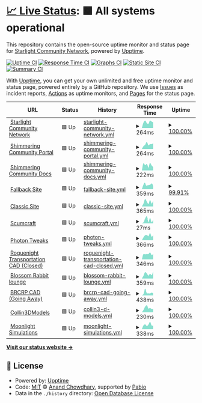 # [📈 Live Status](https://status.starlightgaming.network/): <!--live status--> **🟩 All systems operational**

This repository contains the open-source uptime monitor and status page for [Starlight Community Network](https://starlightcommunity.network), powered by [Upptime](https://github.com/upptime/upptime).

[![Uptime CI](https://github.com/Starlight-Community-Network/Status.starlightgaming.network/workflows/Uptime%20CI/badge.svg)](https://github.com/Starlight-Community-Network/Status.starlightgaming.network/actions?query=workflow%3A%22Uptime+CI%22)
[![Response Time CI](https://github.com/Starlight-Community-Network/Status.starlightgaming.network/workflows/Response%20Time%20CI/badge.svg)](https://github.com/Starlight-Community-Network/Status.starlightgaming.network/actions?query=workflow%3A%22Response+Time+CI%22)
[![Graphs CI](https://github.com/Starlight-Community-Network/Status.starlightgaming.network/workflows/Graphs%20CI/badge.svg)](https://github.com/Starlight-Community-Network/Status.starlightgaming.network/actions?query=workflow%3A%22Graphs+CI%22)
[![Static Site CI](https://github.com/Starlight-Community-Network/Status.starlightgaming.network/workflows/Static%20Site%20CI/badge.svg)](https://github.com/Starlight-Community-Network/Status.starlightgaming.network/actions?query=workflow%3A%22Static+Site+CI%22)
[![Summary CI](https://github.com/Starlight-Community-Network/Status.starlightgaming.network/workflows/Summary%20CI/badge.svg)](https://github.com/Starlight-Community-Network/Status.starlightgaming.network/actions?query=workflow%3A%22Summary+CI%22)

With [Upptime](https://upptime.js.org), you can get your own unlimited and free uptime monitor and status page, powered entirely by a GitHub repository. We use [Issues](https://github.com/Starlight-Community-Network/Status.starlightgaming.network/issues) as incident reports, [Actions](https://github.com/Starlight-Community-Network/Status.starlightgaming.network/actions) as uptime monitors, and [Pages](https://status.starlightcommunity.network/) for the status page.

<!--start: status pages-->
<!-- This summary is generated by Upptime (https://github.com/upptime/upptime) -->
<!-- Do not edit this manually, your changes will be overwritten -->
<!-- prettier-ignore -->
| URL | Status | History | Response Time | Uptime |
| --- | ------ | ------- | ------------- | ------ |
| <img alt="" src="https://icons.duckduckgo.com/ip3/docs.starlightcommunity.network.ico" height="13"> [Starlight Community Network](https://www.starlightcommunity.network) | 🟩 Up | [starlight-community-network.yml](https://github.com/Starlight-Community-Network/SCN-Status/commits/HEAD/history/starlight-community-network.yml) | <details><summary><img alt="Response time graph" src="./graphs/starlight-community-network/response-time-week.png" height="20"> 264ms</summary><br><a href="https://status.starlightcommunity.network/history/starlight-community-network"><img alt="Response time 651" src="https://img.shields.io/endpoint?url=https%3A%2F%2Fraw.githubusercontent.com%2FStarlight-Community-Network%2FSCN-Status%2FHEAD%2Fapi%2Fstarlight-community-network%2Fresponse-time.json"></a><br><a href="https://status.starlightcommunity.network/history/starlight-community-network"><img alt="24-hour response time 429" src="https://img.shields.io/endpoint?url=https%3A%2F%2Fraw.githubusercontent.com%2FStarlight-Community-Network%2FSCN-Status%2FHEAD%2Fapi%2Fstarlight-community-network%2Fresponse-time-day.json"></a><br><a href="https://status.starlightcommunity.network/history/starlight-community-network"><img alt="7-day response time 264" src="https://img.shields.io/endpoint?url=https%3A%2F%2Fraw.githubusercontent.com%2FStarlight-Community-Network%2FSCN-Status%2FHEAD%2Fapi%2Fstarlight-community-network%2Fresponse-time-week.json"></a><br><a href="https://status.starlightcommunity.network/history/starlight-community-network"><img alt="30-day response time 252" src="https://img.shields.io/endpoint?url=https%3A%2F%2Fraw.githubusercontent.com%2FStarlight-Community-Network%2FSCN-Status%2FHEAD%2Fapi%2Fstarlight-community-network%2Fresponse-time-month.json"></a><br><a href="https://status.starlightcommunity.network/history/starlight-community-network"><img alt="1-year response time 651" src="https://img.shields.io/endpoint?url=https%3A%2F%2Fraw.githubusercontent.com%2FStarlight-Community-Network%2FSCN-Status%2FHEAD%2Fapi%2Fstarlight-community-network%2Fresponse-time-year.json"></a></details> | <details><summary><a href="https://status.starlightcommunity.network/history/starlight-community-network">100.00%</a></summary><a href="https://status.starlightcommunity.network/history/starlight-community-network"><img alt="All-time uptime 99.64%" src="https://img.shields.io/endpoint?url=https%3A%2F%2Fraw.githubusercontent.com%2FStarlight-Community-Network%2FSCN-Status%2FHEAD%2Fapi%2Fstarlight-community-network%2Fuptime.json"></a><br><a href="https://status.starlightcommunity.network/history/starlight-community-network"><img alt="24-hour uptime 100.00%" src="https://img.shields.io/endpoint?url=https%3A%2F%2Fraw.githubusercontent.com%2FStarlight-Community-Network%2FSCN-Status%2FHEAD%2Fapi%2Fstarlight-community-network%2Fuptime-day.json"></a><br><a href="https://status.starlightcommunity.network/history/starlight-community-network"><img alt="7-day uptime 100.00%" src="https://img.shields.io/endpoint?url=https%3A%2F%2Fraw.githubusercontent.com%2FStarlight-Community-Network%2FSCN-Status%2FHEAD%2Fapi%2Fstarlight-community-network%2Fuptime-week.json"></a><br><a href="https://status.starlightcommunity.network/history/starlight-community-network"><img alt="30-day uptime 100.00%" src="https://img.shields.io/endpoint?url=https%3A%2F%2Fraw.githubusercontent.com%2FStarlight-Community-Network%2FSCN-Status%2FHEAD%2Fapi%2Fstarlight-community-network%2Fuptime-month.json"></a><br><a href="https://status.starlightcommunity.network/history/starlight-community-network"><img alt="1-year uptime 99.64%" src="https://img.shields.io/endpoint?url=https%3A%2F%2Fraw.githubusercontent.com%2FStarlight-Community-Network%2FSCN-Status%2FHEAD%2Fapi%2Fstarlight-community-network%2Fuptime-year.json"></a></details>
| <img alt="" src="https://icons.duckduckgo.com/ip3/internal.starlightcommunity.network.ico" height="13"> [Shimmering Community Portal](https://internal.starlightcommunity.network) | 🟩 Up | [shimmering-community-portal.yml](https://github.com/Starlight-Community-Network/SCN-Status/commits/HEAD/history/shimmering-community-portal.yml) | <details><summary><img alt="Response time graph" src="./graphs/shimmering-community-portal/response-time-week.png" height="20"> 264ms</summary><br><a href="https://status.starlightcommunity.network/history/shimmering-community-portal"><img alt="Response time 258" src="https://img.shields.io/endpoint?url=https%3A%2F%2Fraw.githubusercontent.com%2FStarlight-Community-Network%2FSCN-Status%2FHEAD%2Fapi%2Fshimmering-community-portal%2Fresponse-time.json"></a><br><a href="https://status.starlightcommunity.network/history/shimmering-community-portal"><img alt="24-hour response time 257" src="https://img.shields.io/endpoint?url=https%3A%2F%2Fraw.githubusercontent.com%2FStarlight-Community-Network%2FSCN-Status%2FHEAD%2Fapi%2Fshimmering-community-portal%2Fresponse-time-day.json"></a><br><a href="https://status.starlightcommunity.network/history/shimmering-community-portal"><img alt="7-day response time 264" src="https://img.shields.io/endpoint?url=https%3A%2F%2Fraw.githubusercontent.com%2FStarlight-Community-Network%2FSCN-Status%2FHEAD%2Fapi%2Fshimmering-community-portal%2Fresponse-time-week.json"></a><br><a href="https://status.starlightcommunity.network/history/shimmering-community-portal"><img alt="30-day response time 233" src="https://img.shields.io/endpoint?url=https%3A%2F%2Fraw.githubusercontent.com%2FStarlight-Community-Network%2FSCN-Status%2FHEAD%2Fapi%2Fshimmering-community-portal%2Fresponse-time-month.json"></a><br><a href="https://status.starlightcommunity.network/history/shimmering-community-portal"><img alt="1-year response time 258" src="https://img.shields.io/endpoint?url=https%3A%2F%2Fraw.githubusercontent.com%2FStarlight-Community-Network%2FSCN-Status%2FHEAD%2Fapi%2Fshimmering-community-portal%2Fresponse-time-year.json"></a></details> | <details><summary><a href="https://status.starlightcommunity.network/history/shimmering-community-portal">100.00%</a></summary><a href="https://status.starlightcommunity.network/history/shimmering-community-portal"><img alt="All-time uptime 100.00%" src="https://img.shields.io/endpoint?url=https%3A%2F%2Fraw.githubusercontent.com%2FStarlight-Community-Network%2FSCN-Status%2FHEAD%2Fapi%2Fshimmering-community-portal%2Fuptime.json"></a><br><a href="https://status.starlightcommunity.network/history/shimmering-community-portal"><img alt="24-hour uptime 100.00%" src="https://img.shields.io/endpoint?url=https%3A%2F%2Fraw.githubusercontent.com%2FStarlight-Community-Network%2FSCN-Status%2FHEAD%2Fapi%2Fshimmering-community-portal%2Fuptime-day.json"></a><br><a href="https://status.starlightcommunity.network/history/shimmering-community-portal"><img alt="7-day uptime 100.00%" src="https://img.shields.io/endpoint?url=https%3A%2F%2Fraw.githubusercontent.com%2FStarlight-Community-Network%2FSCN-Status%2FHEAD%2Fapi%2Fshimmering-community-portal%2Fuptime-week.json"></a><br><a href="https://status.starlightcommunity.network/history/shimmering-community-portal"><img alt="30-day uptime 100.00%" src="https://img.shields.io/endpoint?url=https%3A%2F%2Fraw.githubusercontent.com%2FStarlight-Community-Network%2FSCN-Status%2FHEAD%2Fapi%2Fshimmering-community-portal%2Fuptime-month.json"></a><br><a href="https://status.starlightcommunity.network/history/shimmering-community-portal"><img alt="1-year uptime 100.00%" src="https://img.shields.io/endpoint?url=https%3A%2F%2Fraw.githubusercontent.com%2FStarlight-Community-Network%2FSCN-Status%2FHEAD%2Fapi%2Fshimmering-community-portal%2Fuptime-year.json"></a></details>
| <img alt="" src="https://icons.duckduckgo.com/ip3/docs.starlightcommunity.network.ico" height="13"> [Shimmering Community Docs](https://docs.starlightcommunity.network) | 🟩 Up | [shimmering-community-docs.yml](https://github.com/Starlight-Community-Network/SCN-Status/commits/HEAD/history/shimmering-community-docs.yml) | <details><summary><img alt="Response time graph" src="./graphs/shimmering-community-docs/response-time-week.png" height="20"> 222ms</summary><br><a href="https://status.starlightcommunity.network/history/shimmering-community-docs"><img alt="Response time 267" src="https://img.shields.io/endpoint?url=https%3A%2F%2Fraw.githubusercontent.com%2FStarlight-Community-Network%2FSCN-Status%2FHEAD%2Fapi%2Fshimmering-community-docs%2Fresponse-time.json"></a><br><a href="https://status.starlightcommunity.network/history/shimmering-community-docs"><img alt="24-hour response time 170" src="https://img.shields.io/endpoint?url=https%3A%2F%2Fraw.githubusercontent.com%2FStarlight-Community-Network%2FSCN-Status%2FHEAD%2Fapi%2Fshimmering-community-docs%2Fresponse-time-day.json"></a><br><a href="https://status.starlightcommunity.network/history/shimmering-community-docs"><img alt="7-day response time 222" src="https://img.shields.io/endpoint?url=https%3A%2F%2Fraw.githubusercontent.com%2FStarlight-Community-Network%2FSCN-Status%2FHEAD%2Fapi%2Fshimmering-community-docs%2Fresponse-time-week.json"></a><br><a href="https://status.starlightcommunity.network/history/shimmering-community-docs"><img alt="30-day response time 234" src="https://img.shields.io/endpoint?url=https%3A%2F%2Fraw.githubusercontent.com%2FStarlight-Community-Network%2FSCN-Status%2FHEAD%2Fapi%2Fshimmering-community-docs%2Fresponse-time-month.json"></a><br><a href="https://status.starlightcommunity.network/history/shimmering-community-docs"><img alt="1-year response time 267" src="https://img.shields.io/endpoint?url=https%3A%2F%2Fraw.githubusercontent.com%2FStarlight-Community-Network%2FSCN-Status%2FHEAD%2Fapi%2Fshimmering-community-docs%2Fresponse-time-year.json"></a></details> | <details><summary><a href="https://status.starlightcommunity.network/history/shimmering-community-docs">100.00%</a></summary><a href="https://status.starlightcommunity.network/history/shimmering-community-docs"><img alt="All-time uptime 98.77%" src="https://img.shields.io/endpoint?url=https%3A%2F%2Fraw.githubusercontent.com%2FStarlight-Community-Network%2FSCN-Status%2FHEAD%2Fapi%2Fshimmering-community-docs%2Fuptime.json"></a><br><a href="https://status.starlightcommunity.network/history/shimmering-community-docs"><img alt="24-hour uptime 100.00%" src="https://img.shields.io/endpoint?url=https%3A%2F%2Fraw.githubusercontent.com%2FStarlight-Community-Network%2FSCN-Status%2FHEAD%2Fapi%2Fshimmering-community-docs%2Fuptime-day.json"></a><br><a href="https://status.starlightcommunity.network/history/shimmering-community-docs"><img alt="7-day uptime 100.00%" src="https://img.shields.io/endpoint?url=https%3A%2F%2Fraw.githubusercontent.com%2FStarlight-Community-Network%2FSCN-Status%2FHEAD%2Fapi%2Fshimmering-community-docs%2Fuptime-week.json"></a><br><a href="https://status.starlightcommunity.network/history/shimmering-community-docs"><img alt="30-day uptime 100.00%" src="https://img.shields.io/endpoint?url=https%3A%2F%2Fraw.githubusercontent.com%2FStarlight-Community-Network%2FSCN-Status%2FHEAD%2Fapi%2Fshimmering-community-docs%2Fuptime-month.json"></a><br><a href="https://status.starlightcommunity.network/history/shimmering-community-docs"><img alt="1-year uptime 98.77%" src="https://img.shields.io/endpoint?url=https%3A%2F%2Fraw.githubusercontent.com%2FStarlight-Community-Network%2FSCN-Status%2FHEAD%2Fapi%2Fshimmering-community-docs%2Fuptime-year.json"></a></details>
| <img alt="" src="https://icons.duckduckgo.com/ip3/fallback.starlightcommunity.network.ico" height="13"> [Fallback Site](https://fallback.starlightcommunity.network) | 🟩 Up | [fallback-site.yml](https://github.com/Starlight-Community-Network/SCN-Status/commits/HEAD/history/fallback-site.yml) | <details><summary><img alt="Response time graph" src="./graphs/fallback-site/response-time-week.png" height="20"> 359ms</summary><br><a href="https://status.starlightcommunity.network/history/fallback-site"><img alt="Response time 202" src="https://img.shields.io/endpoint?url=https%3A%2F%2Fraw.githubusercontent.com%2FStarlight-Community-Network%2FSCN-Status%2FHEAD%2Fapi%2Ffallback-site%2Fresponse-time.json"></a><br><a href="https://status.starlightcommunity.network/history/fallback-site"><img alt="24-hour response time 388" src="https://img.shields.io/endpoint?url=https%3A%2F%2Fraw.githubusercontent.com%2FStarlight-Community-Network%2FSCN-Status%2FHEAD%2Fapi%2Ffallback-site%2Fresponse-time-day.json"></a><br><a href="https://status.starlightcommunity.network/history/fallback-site"><img alt="7-day response time 359" src="https://img.shields.io/endpoint?url=https%3A%2F%2Fraw.githubusercontent.com%2FStarlight-Community-Network%2FSCN-Status%2FHEAD%2Fapi%2Ffallback-site%2Fresponse-time-week.json"></a><br><a href="https://status.starlightcommunity.network/history/fallback-site"><img alt="30-day response time 368" src="https://img.shields.io/endpoint?url=https%3A%2F%2Fraw.githubusercontent.com%2FStarlight-Community-Network%2FSCN-Status%2FHEAD%2Fapi%2Ffallback-site%2Fresponse-time-month.json"></a><br><a href="https://status.starlightcommunity.network/history/fallback-site"><img alt="1-year response time 202" src="https://img.shields.io/endpoint?url=https%3A%2F%2Fraw.githubusercontent.com%2FStarlight-Community-Network%2FSCN-Status%2FHEAD%2Fapi%2Ffallback-site%2Fresponse-time-year.json"></a></details> | <details><summary><a href="https://status.starlightcommunity.network/history/fallback-site">99.91%</a></summary><a href="https://status.starlightcommunity.network/history/fallback-site"><img alt="All-time uptime 99.99%" src="https://img.shields.io/endpoint?url=https%3A%2F%2Fraw.githubusercontent.com%2FStarlight-Community-Network%2FSCN-Status%2FHEAD%2Fapi%2Ffallback-site%2Fuptime.json"></a><br><a href="https://status.starlightcommunity.network/history/fallback-site"><img alt="24-hour uptime 100.00%" src="https://img.shields.io/endpoint?url=https%3A%2F%2Fraw.githubusercontent.com%2FStarlight-Community-Network%2FSCN-Status%2FHEAD%2Fapi%2Ffallback-site%2Fuptime-day.json"></a><br><a href="https://status.starlightcommunity.network/history/fallback-site"><img alt="7-day uptime 99.91%" src="https://img.shields.io/endpoint?url=https%3A%2F%2Fraw.githubusercontent.com%2FStarlight-Community-Network%2FSCN-Status%2FHEAD%2Fapi%2Ffallback-site%2Fuptime-week.json"></a><br><a href="https://status.starlightcommunity.network/history/fallback-site"><img alt="30-day uptime 99.98%" src="https://img.shields.io/endpoint?url=https%3A%2F%2Fraw.githubusercontent.com%2FStarlight-Community-Network%2FSCN-Status%2FHEAD%2Fapi%2Ffallback-site%2Fuptime-month.json"></a><br><a href="https://status.starlightcommunity.network/history/fallback-site"><img alt="1-year uptime 99.99%" src="https://img.shields.io/endpoint?url=https%3A%2F%2Fraw.githubusercontent.com%2FStarlight-Community-Network%2FSCN-Status%2FHEAD%2Fapi%2Ffallback-site%2Fuptime-year.json"></a></details>
| <img alt="" src="https://icons.duckduckgo.com/ip3/classic.starlightcommunity.network.ico" height="13"> [Classic Site](https://classic.starlightcommunity.network) | 🟩 Up | [classic-site.yml](https://github.com/Starlight-Community-Network/SCN-Status/commits/HEAD/history/classic-site.yml) | <details><summary><img alt="Response time graph" src="./graphs/classic-site/response-time-week.png" height="20"> 365ms</summary><br><a href="https://status.starlightcommunity.network/history/classic-site"><img alt="Response time 361" src="https://img.shields.io/endpoint?url=https%3A%2F%2Fraw.githubusercontent.com%2FStarlight-Community-Network%2FSCN-Status%2FHEAD%2Fapi%2Fclassic-site%2Fresponse-time.json"></a><br><a href="https://status.starlightcommunity.network/history/classic-site"><img alt="24-hour response time 254" src="https://img.shields.io/endpoint?url=https%3A%2F%2Fraw.githubusercontent.com%2FStarlight-Community-Network%2FSCN-Status%2FHEAD%2Fapi%2Fclassic-site%2Fresponse-time-day.json"></a><br><a href="https://status.starlightcommunity.network/history/classic-site"><img alt="7-day response time 365" src="https://img.shields.io/endpoint?url=https%3A%2F%2Fraw.githubusercontent.com%2FStarlight-Community-Network%2FSCN-Status%2FHEAD%2Fapi%2Fclassic-site%2Fresponse-time-week.json"></a><br><a href="https://status.starlightcommunity.network/history/classic-site"><img alt="30-day response time 336" src="https://img.shields.io/endpoint?url=https%3A%2F%2Fraw.githubusercontent.com%2FStarlight-Community-Network%2FSCN-Status%2FHEAD%2Fapi%2Fclassic-site%2Fresponse-time-month.json"></a><br><a href="https://status.starlightcommunity.network/history/classic-site"><img alt="1-year response time 361" src="https://img.shields.io/endpoint?url=https%3A%2F%2Fraw.githubusercontent.com%2FStarlight-Community-Network%2FSCN-Status%2FHEAD%2Fapi%2Fclassic-site%2Fresponse-time-year.json"></a></details> | <details><summary><a href="https://status.starlightcommunity.network/history/classic-site">100.00%</a></summary><a href="https://status.starlightcommunity.network/history/classic-site"><img alt="All-time uptime 100.00%" src="https://img.shields.io/endpoint?url=https%3A%2F%2Fraw.githubusercontent.com%2FStarlight-Community-Network%2FSCN-Status%2FHEAD%2Fapi%2Fclassic-site%2Fuptime.json"></a><br><a href="https://status.starlightcommunity.network/history/classic-site"><img alt="24-hour uptime 100.00%" src="https://img.shields.io/endpoint?url=https%3A%2F%2Fraw.githubusercontent.com%2FStarlight-Community-Network%2FSCN-Status%2FHEAD%2Fapi%2Fclassic-site%2Fuptime-day.json"></a><br><a href="https://status.starlightcommunity.network/history/classic-site"><img alt="7-day uptime 100.00%" src="https://img.shields.io/endpoint?url=https%3A%2F%2Fraw.githubusercontent.com%2FStarlight-Community-Network%2FSCN-Status%2FHEAD%2Fapi%2Fclassic-site%2Fuptime-week.json"></a><br><a href="https://status.starlightcommunity.network/history/classic-site"><img alt="30-day uptime 100.00%" src="https://img.shields.io/endpoint?url=https%3A%2F%2Fraw.githubusercontent.com%2FStarlight-Community-Network%2FSCN-Status%2FHEAD%2Fapi%2Fclassic-site%2Fuptime-month.json"></a><br><a href="https://status.starlightcommunity.network/history/classic-site"><img alt="1-year uptime 100.00%" src="https://img.shields.io/endpoint?url=https%3A%2F%2Fraw.githubusercontent.com%2FStarlight-Community-Network%2FSCN-Status%2FHEAD%2Fapi%2Fclassic-site%2Fuptime-year.json"></a></details>
| <img alt="" src="https://static.wixstatic.com/media/2d311a_ff5d4c5be50b4692a391da67869d1b95~mv2.png" height="13"> [Scumcraft](scumcraft.starlightcommunity.net) | 🟩 Up | [scumcraft.yml](https://github.com/Starlight-Community-Network/SCN-Status/commits/HEAD/history/scumcraft.yml) | <details><summary><img alt="Response time graph" src="./graphs/scumcraft/response-time-week.png" height="20"> 27ms</summary><br><a href="https://status.starlightcommunity.network/history/scumcraft"><img alt="Response time 35" src="https://img.shields.io/endpoint?url=https%3A%2F%2Fraw.githubusercontent.com%2FStarlight-Community-Network%2FSCN-Status%2FHEAD%2Fapi%2Fscumcraft%2Fresponse-time.json"></a><br><a href="https://status.starlightcommunity.network/history/scumcraft"><img alt="24-hour response time 8" src="https://img.shields.io/endpoint?url=https%3A%2F%2Fraw.githubusercontent.com%2FStarlight-Community-Network%2FSCN-Status%2FHEAD%2Fapi%2Fscumcraft%2Fresponse-time-day.json"></a><br><a href="https://status.starlightcommunity.network/history/scumcraft"><img alt="7-day response time 27" src="https://img.shields.io/endpoint?url=https%3A%2F%2Fraw.githubusercontent.com%2FStarlight-Community-Network%2FSCN-Status%2FHEAD%2Fapi%2Fscumcraft%2Fresponse-time-week.json"></a><br><a href="https://status.starlightcommunity.network/history/scumcraft"><img alt="30-day response time 33" src="https://img.shields.io/endpoint?url=https%3A%2F%2Fraw.githubusercontent.com%2FStarlight-Community-Network%2FSCN-Status%2FHEAD%2Fapi%2Fscumcraft%2Fresponse-time-month.json"></a><br><a href="https://status.starlightcommunity.network/history/scumcraft"><img alt="1-year response time 35" src="https://img.shields.io/endpoint?url=https%3A%2F%2Fraw.githubusercontent.com%2FStarlight-Community-Network%2FSCN-Status%2FHEAD%2Fapi%2Fscumcraft%2Fresponse-time-year.json"></a></details> | <details><summary><a href="https://status.starlightcommunity.network/history/scumcraft">100.00%</a></summary><a href="https://status.starlightcommunity.network/history/scumcraft"><img alt="All-time uptime 97.93%" src="https://img.shields.io/endpoint?url=https%3A%2F%2Fraw.githubusercontent.com%2FStarlight-Community-Network%2FSCN-Status%2FHEAD%2Fapi%2Fscumcraft%2Fuptime.json"></a><br><a href="https://status.starlightcommunity.network/history/scumcraft"><img alt="24-hour uptime 100.00%" src="https://img.shields.io/endpoint?url=https%3A%2F%2Fraw.githubusercontent.com%2FStarlight-Community-Network%2FSCN-Status%2FHEAD%2Fapi%2Fscumcraft%2Fuptime-day.json"></a><br><a href="https://status.starlightcommunity.network/history/scumcraft"><img alt="7-day uptime 100.00%" src="https://img.shields.io/endpoint?url=https%3A%2F%2Fraw.githubusercontent.com%2FStarlight-Community-Network%2FSCN-Status%2FHEAD%2Fapi%2Fscumcraft%2Fuptime-week.json"></a><br><a href="https://status.starlightcommunity.network/history/scumcraft"><img alt="30-day uptime 100.00%" src="https://img.shields.io/endpoint?url=https%3A%2F%2Fraw.githubusercontent.com%2FStarlight-Community-Network%2FSCN-Status%2FHEAD%2Fapi%2Fscumcraft%2Fuptime-month.json"></a><br><a href="https://status.starlightcommunity.network/history/scumcraft"><img alt="1-year uptime 97.93%" src="https://img.shields.io/endpoint?url=https%3A%2F%2Fraw.githubusercontent.com%2FStarlight-Community-Network%2FSCN-Status%2FHEAD%2Fapi%2Fscumcraft%2Fuptime-year.json"></a></details>
| <img alt="" src="https://icons.duckduckgo.com/ip3/photontweaks.starlightcommunity.net.ico" height="13"> [Photon Tweaks](https://photontweaks.starlightcommunity.net) | 🟩 Up | [photon-tweaks.yml](https://github.com/Starlight-Community-Network/SCN-Status/commits/HEAD/history/photon-tweaks.yml) | <details><summary><img alt="Response time graph" src="./graphs/photon-tweaks/response-time-week.png" height="20"> 366ms</summary><br><a href="https://status.starlightcommunity.network/history/photon-tweaks"><img alt="Response time 333" src="https://img.shields.io/endpoint?url=https%3A%2F%2Fraw.githubusercontent.com%2FStarlight-Community-Network%2FSCN-Status%2FHEAD%2Fapi%2Fphoton-tweaks%2Fresponse-time.json"></a><br><a href="https://status.starlightcommunity.network/history/photon-tweaks"><img alt="24-hour response time 230" src="https://img.shields.io/endpoint?url=https%3A%2F%2Fraw.githubusercontent.com%2FStarlight-Community-Network%2FSCN-Status%2FHEAD%2Fapi%2Fphoton-tweaks%2Fresponse-time-day.json"></a><br><a href="https://status.starlightcommunity.network/history/photon-tweaks"><img alt="7-day response time 366" src="https://img.shields.io/endpoint?url=https%3A%2F%2Fraw.githubusercontent.com%2FStarlight-Community-Network%2FSCN-Status%2FHEAD%2Fapi%2Fphoton-tweaks%2Fresponse-time-week.json"></a><br><a href="https://status.starlightcommunity.network/history/photon-tweaks"><img alt="30-day response time 336" src="https://img.shields.io/endpoint?url=https%3A%2F%2Fraw.githubusercontent.com%2FStarlight-Community-Network%2FSCN-Status%2FHEAD%2Fapi%2Fphoton-tweaks%2Fresponse-time-month.json"></a><br><a href="https://status.starlightcommunity.network/history/photon-tweaks"><img alt="1-year response time 333" src="https://img.shields.io/endpoint?url=https%3A%2F%2Fraw.githubusercontent.com%2FStarlight-Community-Network%2FSCN-Status%2FHEAD%2Fapi%2Fphoton-tweaks%2Fresponse-time-year.json"></a></details> | <details><summary><a href="https://status.starlightcommunity.network/history/photon-tweaks">100.00%</a></summary><a href="https://status.starlightcommunity.network/history/photon-tweaks"><img alt="All-time uptime 100.00%" src="https://img.shields.io/endpoint?url=https%3A%2F%2Fraw.githubusercontent.com%2FStarlight-Community-Network%2FSCN-Status%2FHEAD%2Fapi%2Fphoton-tweaks%2Fuptime.json"></a><br><a href="https://status.starlightcommunity.network/history/photon-tweaks"><img alt="24-hour uptime 100.00%" src="https://img.shields.io/endpoint?url=https%3A%2F%2Fraw.githubusercontent.com%2FStarlight-Community-Network%2FSCN-Status%2FHEAD%2Fapi%2Fphoton-tweaks%2Fuptime-day.json"></a><br><a href="https://status.starlightcommunity.network/history/photon-tweaks"><img alt="7-day uptime 100.00%" src="https://img.shields.io/endpoint?url=https%3A%2F%2Fraw.githubusercontent.com%2FStarlight-Community-Network%2FSCN-Status%2FHEAD%2Fapi%2Fphoton-tweaks%2Fuptime-week.json"></a><br><a href="https://status.starlightcommunity.network/history/photon-tweaks"><img alt="30-day uptime 100.00%" src="https://img.shields.io/endpoint?url=https%3A%2F%2Fraw.githubusercontent.com%2FStarlight-Community-Network%2FSCN-Status%2FHEAD%2Fapi%2Fphoton-tweaks%2Fuptime-month.json"></a><br><a href="https://status.starlightcommunity.network/history/photon-tweaks"><img alt="1-year uptime 100.00%" src="https://img.shields.io/endpoint?url=https%3A%2F%2Fraw.githubusercontent.com%2FStarlight-Community-Network%2FSCN-Status%2FHEAD%2Fapi%2Fphoton-tweaks%2Fuptime-year.json"></a></details>
| <img alt="" src="https://static.wixstatic.com/media/2d311a_3ed098df00c4427e974febe5f3830c59~mv2.png" height="13"> [Roguenight Transportation CAD (Closed)](https://rntcad.starlightcommunity.net) | 🟩 Up | [roguenight-transportation-cad-closed.yml](https://github.com/Starlight-Community-Network/SCN-Status/commits/HEAD/history/roguenight-transportation-cad-closed.yml) | <details><summary><img alt="Response time graph" src="./graphs/roguenight-transportation-cad-closed/response-time-week.png" height="20"> 346ms</summary><br><a href="https://status.starlightcommunity.network/history/roguenight-transportation-cad-closed"><img alt="Response time 326" src="https://img.shields.io/endpoint?url=https%3A%2F%2Fraw.githubusercontent.com%2FStarlight-Community-Network%2FSCN-Status%2FHEAD%2Fapi%2Froguenight-transportation-cad-closed%2Fresponse-time.json"></a><br><a href="https://status.starlightcommunity.network/history/roguenight-transportation-cad-closed"><img alt="24-hour response time 302" src="https://img.shields.io/endpoint?url=https%3A%2F%2Fraw.githubusercontent.com%2FStarlight-Community-Network%2FSCN-Status%2FHEAD%2Fapi%2Froguenight-transportation-cad-closed%2Fresponse-time-day.json"></a><br><a href="https://status.starlightcommunity.network/history/roguenight-transportation-cad-closed"><img alt="7-day response time 346" src="https://img.shields.io/endpoint?url=https%3A%2F%2Fraw.githubusercontent.com%2FStarlight-Community-Network%2FSCN-Status%2FHEAD%2Fapi%2Froguenight-transportation-cad-closed%2Fresponse-time-week.json"></a><br><a href="https://status.starlightcommunity.network/history/roguenight-transportation-cad-closed"><img alt="30-day response time 341" src="https://img.shields.io/endpoint?url=https%3A%2F%2Fraw.githubusercontent.com%2FStarlight-Community-Network%2FSCN-Status%2FHEAD%2Fapi%2Froguenight-transportation-cad-closed%2Fresponse-time-month.json"></a><br><a href="https://status.starlightcommunity.network/history/roguenight-transportation-cad-closed"><img alt="1-year response time 326" src="https://img.shields.io/endpoint?url=https%3A%2F%2Fraw.githubusercontent.com%2FStarlight-Community-Network%2FSCN-Status%2FHEAD%2Fapi%2Froguenight-transportation-cad-closed%2Fresponse-time-year.json"></a></details> | <details><summary><a href="https://status.starlightcommunity.network/history/roguenight-transportation-cad-closed">100.00%</a></summary><a href="https://status.starlightcommunity.network/history/roguenight-transportation-cad-closed"><img alt="All-time uptime 100.00%" src="https://img.shields.io/endpoint?url=https%3A%2F%2Fraw.githubusercontent.com%2FStarlight-Community-Network%2FSCN-Status%2FHEAD%2Fapi%2Froguenight-transportation-cad-closed%2Fuptime.json"></a><br><a href="https://status.starlightcommunity.network/history/roguenight-transportation-cad-closed"><img alt="24-hour uptime 100.00%" src="https://img.shields.io/endpoint?url=https%3A%2F%2Fraw.githubusercontent.com%2FStarlight-Community-Network%2FSCN-Status%2FHEAD%2Fapi%2Froguenight-transportation-cad-closed%2Fuptime-day.json"></a><br><a href="https://status.starlightcommunity.network/history/roguenight-transportation-cad-closed"><img alt="7-day uptime 100.00%" src="https://img.shields.io/endpoint?url=https%3A%2F%2Fraw.githubusercontent.com%2FStarlight-Community-Network%2FSCN-Status%2FHEAD%2Fapi%2Froguenight-transportation-cad-closed%2Fuptime-week.json"></a><br><a href="https://status.starlightcommunity.network/history/roguenight-transportation-cad-closed"><img alt="30-day uptime 100.00%" src="https://img.shields.io/endpoint?url=https%3A%2F%2Fraw.githubusercontent.com%2FStarlight-Community-Network%2FSCN-Status%2FHEAD%2Fapi%2Froguenight-transportation-cad-closed%2Fuptime-month.json"></a><br><a href="https://status.starlightcommunity.network/history/roguenight-transportation-cad-closed"><img alt="1-year uptime 100.00%" src="https://img.shields.io/endpoint?url=https%3A%2F%2Fraw.githubusercontent.com%2FStarlight-Community-Network%2FSCN-Status%2FHEAD%2Fapi%2Froguenight-transportation-cad-closed%2Fuptime-year.json"></a></details>
| <img alt="" src="https://icons.duckduckgo.com/ip3/blossom.starlightcommunity.net.ico" height="13"> [Blossom Rabbit lounge](https://Blossom.starlightcommunity.net) | 🟩 Up | [blossom-rabbit-lounge.yml](https://github.com/Starlight-Community-Network/SCN-Status/commits/HEAD/history/blossom-rabbit-lounge.yml) | <details><summary><img alt="Response time graph" src="./graphs/blossom-rabbit-lounge/response-time-week.png" height="20"> 359ms</summary><br><a href="https://status.starlightcommunity.network/history/blossom-rabbit-lounge"><img alt="Response time 385" src="https://img.shields.io/endpoint?url=https%3A%2F%2Fraw.githubusercontent.com%2FStarlight-Community-Network%2FSCN-Status%2FHEAD%2Fapi%2Fblossom-rabbit-lounge%2Fresponse-time.json"></a><br><a href="https://status.starlightcommunity.network/history/blossom-rabbit-lounge"><img alt="24-hour response time 231" src="https://img.shields.io/endpoint?url=https%3A%2F%2Fraw.githubusercontent.com%2FStarlight-Community-Network%2FSCN-Status%2FHEAD%2Fapi%2Fblossom-rabbit-lounge%2Fresponse-time-day.json"></a><br><a href="https://status.starlightcommunity.network/history/blossom-rabbit-lounge"><img alt="7-day response time 359" src="https://img.shields.io/endpoint?url=https%3A%2F%2Fraw.githubusercontent.com%2FStarlight-Community-Network%2FSCN-Status%2FHEAD%2Fapi%2Fblossom-rabbit-lounge%2Fresponse-time-week.json"></a><br><a href="https://status.starlightcommunity.network/history/blossom-rabbit-lounge"><img alt="30-day response time 319" src="https://img.shields.io/endpoint?url=https%3A%2F%2Fraw.githubusercontent.com%2FStarlight-Community-Network%2FSCN-Status%2FHEAD%2Fapi%2Fblossom-rabbit-lounge%2Fresponse-time-month.json"></a><br><a href="https://status.starlightcommunity.network/history/blossom-rabbit-lounge"><img alt="1-year response time 385" src="https://img.shields.io/endpoint?url=https%3A%2F%2Fraw.githubusercontent.com%2FStarlight-Community-Network%2FSCN-Status%2FHEAD%2Fapi%2Fblossom-rabbit-lounge%2Fresponse-time-year.json"></a></details> | <details><summary><a href="https://status.starlightcommunity.network/history/blossom-rabbit-lounge">100.00%</a></summary><a href="https://status.starlightcommunity.network/history/blossom-rabbit-lounge"><img alt="All-time uptime 99.97%" src="https://img.shields.io/endpoint?url=https%3A%2F%2Fraw.githubusercontent.com%2FStarlight-Community-Network%2FSCN-Status%2FHEAD%2Fapi%2Fblossom-rabbit-lounge%2Fuptime.json"></a><br><a href="https://status.starlightcommunity.network/history/blossom-rabbit-lounge"><img alt="24-hour uptime 100.00%" src="https://img.shields.io/endpoint?url=https%3A%2F%2Fraw.githubusercontent.com%2FStarlight-Community-Network%2FSCN-Status%2FHEAD%2Fapi%2Fblossom-rabbit-lounge%2Fuptime-day.json"></a><br><a href="https://status.starlightcommunity.network/history/blossom-rabbit-lounge"><img alt="7-day uptime 100.00%" src="https://img.shields.io/endpoint?url=https%3A%2F%2Fraw.githubusercontent.com%2FStarlight-Community-Network%2FSCN-Status%2FHEAD%2Fapi%2Fblossom-rabbit-lounge%2Fuptime-week.json"></a><br><a href="https://status.starlightcommunity.network/history/blossom-rabbit-lounge"><img alt="30-day uptime 100.00%" src="https://img.shields.io/endpoint?url=https%3A%2F%2Fraw.githubusercontent.com%2FStarlight-Community-Network%2FSCN-Status%2FHEAD%2Fapi%2Fblossom-rabbit-lounge%2Fuptime-month.json"></a><br><a href="https://status.starlightcommunity.network/history/blossom-rabbit-lounge"><img alt="1-year uptime 99.97%" src="https://img.shields.io/endpoint?url=https%3A%2F%2Fraw.githubusercontent.com%2FStarlight-Community-Network%2FSCN-Status%2FHEAD%2Fapi%2Fblossom-rabbit-lounge%2Fuptime-year.json"></a></details>
| <img alt="" src="https://static.wixstatic.com/media/af0f76_b53a5d44505f43d1baa34c3565a4bd82~mv2.png" height="13"> [BRCRP CAD (Going Away)](https://brcad404.starlightcommunity.net) | 🟩 Up | [brcrp-cad-going-away.yml](https://github.com/Starlight-Community-Network/SCN-Status/commits/HEAD/history/brcrp-cad-going-away.yml) | <details><summary><img alt="Response time graph" src="./graphs/brcrp-cad-going-away/response-time-week.png" height="20"> 438ms</summary><br><a href="https://status.starlightcommunity.network/history/brcrp-cad-going-away"><img alt="Response time 509" src="https://img.shields.io/endpoint?url=https%3A%2F%2Fraw.githubusercontent.com%2FStarlight-Community-Network%2FSCN-Status%2FHEAD%2Fapi%2Fbrcrp-cad-going-away%2Fresponse-time.json"></a><br><a href="https://status.starlightcommunity.network/history/brcrp-cad-going-away"><img alt="24-hour response time 289" src="https://img.shields.io/endpoint?url=https%3A%2F%2Fraw.githubusercontent.com%2FStarlight-Community-Network%2FSCN-Status%2FHEAD%2Fapi%2Fbrcrp-cad-going-away%2Fresponse-time-day.json"></a><br><a href="https://status.starlightcommunity.network/history/brcrp-cad-going-away"><img alt="7-day response time 438" src="https://img.shields.io/endpoint?url=https%3A%2F%2Fraw.githubusercontent.com%2FStarlight-Community-Network%2FSCN-Status%2FHEAD%2Fapi%2Fbrcrp-cad-going-away%2Fresponse-time-week.json"></a><br><a href="https://status.starlightcommunity.network/history/brcrp-cad-going-away"><img alt="30-day response time 342" src="https://img.shields.io/endpoint?url=https%3A%2F%2Fraw.githubusercontent.com%2FStarlight-Community-Network%2FSCN-Status%2FHEAD%2Fapi%2Fbrcrp-cad-going-away%2Fresponse-time-month.json"></a><br><a href="https://status.starlightcommunity.network/history/brcrp-cad-going-away"><img alt="1-year response time 509" src="https://img.shields.io/endpoint?url=https%3A%2F%2Fraw.githubusercontent.com%2FStarlight-Community-Network%2FSCN-Status%2FHEAD%2Fapi%2Fbrcrp-cad-going-away%2Fresponse-time-year.json"></a></details> | <details><summary><a href="https://status.starlightcommunity.network/history/brcrp-cad-going-away">100.00%</a></summary><a href="https://status.starlightcommunity.network/history/brcrp-cad-going-away"><img alt="All-time uptime 94.62%" src="https://img.shields.io/endpoint?url=https%3A%2F%2Fraw.githubusercontent.com%2FStarlight-Community-Network%2FSCN-Status%2FHEAD%2Fapi%2Fbrcrp-cad-going-away%2Fuptime.json"></a><br><a href="https://status.starlightcommunity.network/history/brcrp-cad-going-away"><img alt="24-hour uptime 100.00%" src="https://img.shields.io/endpoint?url=https%3A%2F%2Fraw.githubusercontent.com%2FStarlight-Community-Network%2FSCN-Status%2FHEAD%2Fapi%2Fbrcrp-cad-going-away%2Fuptime-day.json"></a><br><a href="https://status.starlightcommunity.network/history/brcrp-cad-going-away"><img alt="7-day uptime 100.00%" src="https://img.shields.io/endpoint?url=https%3A%2F%2Fraw.githubusercontent.com%2FStarlight-Community-Network%2FSCN-Status%2FHEAD%2Fapi%2Fbrcrp-cad-going-away%2Fuptime-week.json"></a><br><a href="https://status.starlightcommunity.network/history/brcrp-cad-going-away"><img alt="30-day uptime 100.00%" src="https://img.shields.io/endpoint?url=https%3A%2F%2Fraw.githubusercontent.com%2FStarlight-Community-Network%2FSCN-Status%2FHEAD%2Fapi%2Fbrcrp-cad-going-away%2Fuptime-month.json"></a><br><a href="https://status.starlightcommunity.network/history/brcrp-cad-going-away"><img alt="1-year uptime 94.62%" src="https://img.shields.io/endpoint?url=https%3A%2F%2Fraw.githubusercontent.com%2FStarlight-Community-Network%2FSCN-Status%2FHEAD%2Fapi%2Fbrcrp-cad-going-away%2Fuptime-year.json"></a></details>
| <img alt="" src="https://icons.duckduckgo.com/ip3/www.collin3dmodels.com.ico" height="13"> [Collin3DModels](https://www.collin3dmodels.com) | 🟩 Up | [collin3-d-models.yml](https://github.com/Starlight-Community-Network/SCN-Status/commits/HEAD/history/collin3-d-models.yml) | <details><summary><img alt="Response time graph" src="./graphs/collin3-d-models/response-time-week.png" height="20"> 230ms</summary><br><a href="https://status.starlightcommunity.network/history/collin3-d-models"><img alt="Response time 308" src="https://img.shields.io/endpoint?url=https%3A%2F%2Fraw.githubusercontent.com%2FStarlight-Community-Network%2FSCN-Status%2FHEAD%2Fapi%2Fcollin3-d-models%2Fresponse-time.json"></a><br><a href="https://status.starlightcommunity.network/history/collin3-d-models"><img alt="24-hour response time 182" src="https://img.shields.io/endpoint?url=https%3A%2F%2Fraw.githubusercontent.com%2FStarlight-Community-Network%2FSCN-Status%2FHEAD%2Fapi%2Fcollin3-d-models%2Fresponse-time-day.json"></a><br><a href="https://status.starlightcommunity.network/history/collin3-d-models"><img alt="7-day response time 230" src="https://img.shields.io/endpoint?url=https%3A%2F%2Fraw.githubusercontent.com%2FStarlight-Community-Network%2FSCN-Status%2FHEAD%2Fapi%2Fcollin3-d-models%2Fresponse-time-week.json"></a><br><a href="https://status.starlightcommunity.network/history/collin3-d-models"><img alt="30-day response time 212" src="https://img.shields.io/endpoint?url=https%3A%2F%2Fraw.githubusercontent.com%2FStarlight-Community-Network%2FSCN-Status%2FHEAD%2Fapi%2Fcollin3-d-models%2Fresponse-time-month.json"></a><br><a href="https://status.starlightcommunity.network/history/collin3-d-models"><img alt="1-year response time 308" src="https://img.shields.io/endpoint?url=https%3A%2F%2Fraw.githubusercontent.com%2FStarlight-Community-Network%2FSCN-Status%2FHEAD%2Fapi%2Fcollin3-d-models%2Fresponse-time-year.json"></a></details> | <details><summary><a href="https://status.starlightcommunity.network/history/collin3-d-models">100.00%</a></summary><a href="https://status.starlightcommunity.network/history/collin3-d-models"><img alt="All-time uptime 100.00%" src="https://img.shields.io/endpoint?url=https%3A%2F%2Fraw.githubusercontent.com%2FStarlight-Community-Network%2FSCN-Status%2FHEAD%2Fapi%2Fcollin3-d-models%2Fuptime.json"></a><br><a href="https://status.starlightcommunity.network/history/collin3-d-models"><img alt="24-hour uptime 100.00%" src="https://img.shields.io/endpoint?url=https%3A%2F%2Fraw.githubusercontent.com%2FStarlight-Community-Network%2FSCN-Status%2FHEAD%2Fapi%2Fcollin3-d-models%2Fuptime-day.json"></a><br><a href="https://status.starlightcommunity.network/history/collin3-d-models"><img alt="7-day uptime 100.00%" src="https://img.shields.io/endpoint?url=https%3A%2F%2Fraw.githubusercontent.com%2FStarlight-Community-Network%2FSCN-Status%2FHEAD%2Fapi%2Fcollin3-d-models%2Fuptime-week.json"></a><br><a href="https://status.starlightcommunity.network/history/collin3-d-models"><img alt="30-day uptime 100.00%" src="https://img.shields.io/endpoint?url=https%3A%2F%2Fraw.githubusercontent.com%2FStarlight-Community-Network%2FSCN-Status%2FHEAD%2Fapi%2Fcollin3-d-models%2Fuptime-month.json"></a><br><a href="https://status.starlightcommunity.network/history/collin3-d-models"><img alt="1-year uptime 100.00%" src="https://img.shields.io/endpoint?url=https%3A%2F%2Fraw.githubusercontent.com%2FStarlight-Community-Network%2FSCN-Status%2FHEAD%2Fapi%2Fcollin3-d-models%2Fuptime-year.json"></a></details>
| <img alt="" src="https://static.wixstatic.com/media/af0f76_fda78d8d370440ce8320fd7f31936dc4~mv2.png" height="13"> [Moonlight Simulations](https://www.moonlightsimulations.org) | 🟩 Up | [moonlight-simulations.yml](https://github.com/Starlight-Community-Network/SCN-Status/commits/HEAD/history/moonlight-simulations.yml) | <details><summary><img alt="Response time graph" src="./graphs/moonlight-simulations/response-time-week.png" height="20"> 338ms</summary><br><a href="https://status.starlightcommunity.network/history/moonlight-simulations"><img alt="Response time 368" src="https://img.shields.io/endpoint?url=https%3A%2F%2Fraw.githubusercontent.com%2FStarlight-Community-Network%2FSCN-Status%2FHEAD%2Fapi%2Fmoonlight-simulations%2Fresponse-time.json"></a><br><a href="https://status.starlightcommunity.network/history/moonlight-simulations"><img alt="24-hour response time 255" src="https://img.shields.io/endpoint?url=https%3A%2F%2Fraw.githubusercontent.com%2FStarlight-Community-Network%2FSCN-Status%2FHEAD%2Fapi%2Fmoonlight-simulations%2Fresponse-time-day.json"></a><br><a href="https://status.starlightcommunity.network/history/moonlight-simulations"><img alt="7-day response time 338" src="https://img.shields.io/endpoint?url=https%3A%2F%2Fraw.githubusercontent.com%2FStarlight-Community-Network%2FSCN-Status%2FHEAD%2Fapi%2Fmoonlight-simulations%2Fresponse-time-week.json"></a><br><a href="https://status.starlightcommunity.network/history/moonlight-simulations"><img alt="30-day response time 456" src="https://img.shields.io/endpoint?url=https%3A%2F%2Fraw.githubusercontent.com%2FStarlight-Community-Network%2FSCN-Status%2FHEAD%2Fapi%2Fmoonlight-simulations%2Fresponse-time-month.json"></a><br><a href="https://status.starlightcommunity.network/history/moonlight-simulations"><img alt="1-year response time 368" src="https://img.shields.io/endpoint?url=https%3A%2F%2Fraw.githubusercontent.com%2FStarlight-Community-Network%2FSCN-Status%2FHEAD%2Fapi%2Fmoonlight-simulations%2Fresponse-time-year.json"></a></details> | <details><summary><a href="https://status.starlightcommunity.network/history/moonlight-simulations">100.00%</a></summary><a href="https://status.starlightcommunity.network/history/moonlight-simulations"><img alt="All-time uptime 100.00%" src="https://img.shields.io/endpoint?url=https%3A%2F%2Fraw.githubusercontent.com%2FStarlight-Community-Network%2FSCN-Status%2FHEAD%2Fapi%2Fmoonlight-simulations%2Fuptime.json"></a><br><a href="https://status.starlightcommunity.network/history/moonlight-simulations"><img alt="24-hour uptime 100.00%" src="https://img.shields.io/endpoint?url=https%3A%2F%2Fraw.githubusercontent.com%2FStarlight-Community-Network%2FSCN-Status%2FHEAD%2Fapi%2Fmoonlight-simulations%2Fuptime-day.json"></a><br><a href="https://status.starlightcommunity.network/history/moonlight-simulations"><img alt="7-day uptime 100.00%" src="https://img.shields.io/endpoint?url=https%3A%2F%2Fraw.githubusercontent.com%2FStarlight-Community-Network%2FSCN-Status%2FHEAD%2Fapi%2Fmoonlight-simulations%2Fuptime-week.json"></a><br><a href="https://status.starlightcommunity.network/history/moonlight-simulations"><img alt="30-day uptime 100.00%" src="https://img.shields.io/endpoint?url=https%3A%2F%2Fraw.githubusercontent.com%2FStarlight-Community-Network%2FSCN-Status%2FHEAD%2Fapi%2Fmoonlight-simulations%2Fuptime-month.json"></a><br><a href="https://status.starlightcommunity.network/history/moonlight-simulations"><img alt="1-year uptime 100.00%" src="https://img.shields.io/endpoint?url=https%3A%2F%2Fraw.githubusercontent.com%2FStarlight-Community-Network%2FSCN-Status%2FHEAD%2Fapi%2Fmoonlight-simulations%2Fuptime-year.json"></a></details>

<!--end: status pages-->

[**Visit our status website →**](https://status.starlightgaming.network/)

## 📄 License

- Powered by: [Upptime](https://github.com/upptime/upptime)
- Code: [MIT](./LICENSE) © [Anand Chowdhary](https://anandchowdhary.com), supported by [Pabio](https://pabio.com)
- Data in the `./history` directory: [Open Database License](https://opendatacommons.org/licenses/odbl/1-0/)
